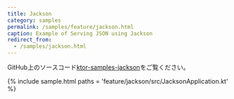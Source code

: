 ```yaml
---
title: Jackson
category: samples
permalink: /samples/feature/jackson.html
caption: Example of Serving JSON using Jackson
redirect_from:
  - /samples/jackson.html
---
```


GitHub上のソースコード[ktor-samples-jackson](https://github.com/ktorio/ktor-samples/tree/master/feature/jackson)をご覧ください。

{% include sample.html paths = 'feature/jackson/src/JacksonApplication.kt' %}
